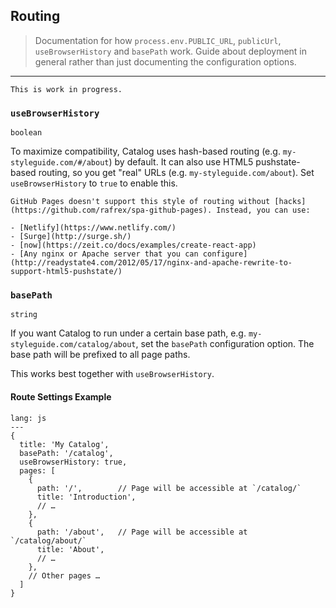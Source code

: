 ## Routing

> Documentation for how `process.env.PUBLIC_URL`, `publicUrl`, `useBrowserHistory` and `basePath` work. Guide about deployment in general rather than just documenting the configuration options.

---

```hint|warn
This is work in progress.
```

### `useBrowserHistory`

`boolean`

To maximize compatibility, Catalog uses hash-based routing (e.g. `my-styleguide.com/#/about`) by default. It can also use HTML5 pushstate-based routing, so you get "real" URLs (e.g. `my-styleguide.com/about`). Set `useBrowserHistory` to `true` to enable this.

```hint
GitHub Pages doesn't support this style of routing without [hacks](https://github.com/rafrex/spa-github-pages). Instead, you can use:

- [Netlify](https://www.netlify.com/)
- [Surge](http://surge.sh/)
- [now](https://zeit.co/docs/examples/create-react-app)
- [Any nginx or Apache server that you can configure](http://readystate4.com/2012/05/17/nginx-and-apache-rewrite-to-support-html5-pushstate/)
```

### `basePath`

`string`

If you want Catalog to run under a certain base path, e.g. `my-styleguide.com/catalog/about`, set the `basePath` configuration option. The base path will be prefixed to all page paths.

This works best together with `useBrowserHistory`.

#### Route Settings Example

```code
lang: js
---
{
  title: 'My Catalog',
  basePath: '/catalog',
  useBrowserHistory: true,
  pages: [
    {
      path: '/',        // Page will be accessible at `/catalog/`
      title: 'Introduction',
      // …
    },
    {
      path: '/about',   // Page will be accessible at `/catalog/about/`
      title: 'About',
      // …
    },
    // Other pages …
  ]
}
```
